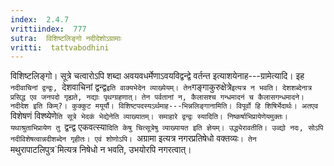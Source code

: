 ```yaml
---
index:  2.4.7
vrittiindex:  777
sutra:  विशिष्टलिङ्गो नदीदेशोऽग्रामाः
vritti:  tattvabodhini 
---
```


विशिष्टलिङ्गो। सूत्रे चत्वारोऽपि शब्दा अवयवधर्मेणाऽवयविद्वन्द्वे वर्तन्त इत्याशयेनाह---ग्रामेत्यादि। इह `नदीवाचिनां द्वन्द्वः, `देशवाचिनां द्वन्द्व` इति वाक्यभेदेन व्याख्येयम्। तेन `गङ्गाकुरुक्षेत्रे`इत्यत्र न भवति। देशशब्देनात्र प्रसिद्ध एव जनपदो गृह्यते, नद्याः पृथग्ग्रहणात्। तेन पर्वतानां न, कैलासश्च गन्धमादनं च कैलासगन्धमादने। नदीदेश इति किम्?। कुक्कुट मयूर्यौ। विशिष्टपदस्यऽर्थमाह---भिन्नलिङ्गानामिति। विपूर्वो हि शिषिर्भेदार्थः। अतएव `विशेषणं विश्ष्येणे`ति सूत्रे भेदकं भेद्येनेति व्याख्यातम्। समाहारे द्वन्द्वः स्यादिति। निष्कर्षाभिप्रायेणेयमुक्तः। यथाश्रुताभिप्रायेण तु `द्वन्द्व एकवत्स्या`दिति केषु चित्सूत्रेषु व्याख्यायत इति ज्ञेयम्। उद्ध्येरावतीति। उव्द्यो नदः, सोऽपि नदीविशेषत्वान्नदीशब्देन गृहीतः। एवं शोणोऽपि। `अग्रामा इत्यत्र नगरप्रतिषेधो वक्तव्यः`। तेन `मथुरापाटलिपुत्र`मित्यत्र निषेधो न भवति, उभयोरपि नगरत्वात्।

